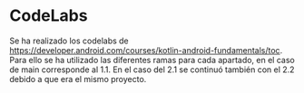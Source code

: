 # CodeLabs
Se ha realizado los codelabs de https://developer.android.com/courses/kotlin-android-fundamentals/toc.
Para ello se ha utilizado las diferentes ramas para cada apartado, en el caso de main corresponde al 1.1. 
En el caso del 2.1 se continuó también con el 2.2 debido a que era el mismo proyecto.
